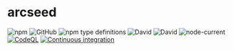 # arcseed

![npm](https://img.shields.io/npm/v/arcseed?style=plastic)
![GitHub](https://img.shields.io/github/license/Stassi/arcseed?style=plastic)
![npm type definitions](https://img.shields.io/npm/types/arcseed?style=plastic)
![David](https://img.shields.io/david/Stassi/arcseed?style=plastic)
![David](https://img.shields.io/david/dev/Stassi/arcseed?style=plastic)
![node-current](https://img.shields.io/node/v/arcseed?style=plastic)
[![CodeQL](https://github.com/Stassi/arcseed/actions/workflows/codeql.yml/badge.svg)](https://github.com/Stassi/arcseed/actions/workflows/codeql.yml)
[![Continuous integration](https://github.com/Stassi/arcseed/actions/workflows/ci.yml/badge.svg)](https://github.com/Stassi/arcseed/actions/workflows/ci.yml)
